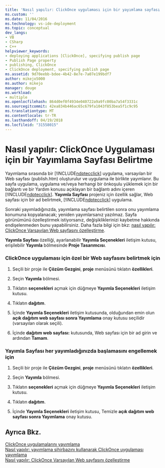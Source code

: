 ```yaml
---
title: 'Nasıl yapılır: ClickOnce uygulaması için bir yayımlama sayfası belirtme | Microsoft Docs'
ms.custom: ''
ms.date: 11/04/2016
ms.technology: vs-ide-deployment
ms.topic: conceptual
dev_langs:
- VB
- CSharp
- C++
helpviewer_keywords:
- deploying applications [ClickOnce], specifying publish page
- Publish Page property
- publishing, ClickOnce
- ClickOnce deployment, specifying publish page
ms.assetid: 9d70eebb-bdee-4b42-8e7e-7a07e199bdf7
author: mikejo5000
ms.author: mikejo
manager: douge
ms.workload:
- multiple
ms.openlocfilehash: 864d0ef0f4934e040722a9a9fc00ba7a54f3331c
ms.sourcegitcommit: 42ea834b446ac65c679fa1043f853bea5f1c9c95
ms.translationtype: MT
ms.contentlocale: tr-TR
ms.lasthandoff: 04/19/2018
ms.locfileid: "31558015"
---
```

# <a name="how-to-specify-a-publish-page-for-a-clickonce-application"></a>Nasıl yapılır: ClickOnce Uygulaması için bir Yayımlama Sayfası Belirtme
Yayımlama sırasında bir [!INCLUDE[ndptecclick](../deployment/includes/ndptecclick_md.md)] uygulama, varsayılan bir Web sayfası (publish.htm) oluşturulur ve uygulama ile birlikte yayımlanır. Bu sayfa uygulama, uygulama ve/veya herhangi bir önkoşulu yüklemek için bir bağlantı ve bir Yardım konusu açıklayan bir bağlantı adını içeren [!INCLUDE[ndptecclick](../deployment/includes/ndptecclick_md.md)]. **Yayımla Sayfası** projeniz için özellik sağlar, Web sayfası için bir ad belirtmek, [!INCLUDE[ndptecclick](../deployment/includes/ndptecclick_md.md)] uygulama.  
  
 Sonraki yayımladığınızda, yayımlama sayfası belirtilen sonra onu yayımlama konumuna kopyalanacak; yeniden yayımlarsanız yazılmaz. Sayfa görünümünü özelleştirmek istiyorsanız, değişikliklerinizi kaybetme hakkında endişelenmeden bunu yapabilirsiniz. Daha fazla bilgi için bkz: [nasıl yapılır: ClickOnce Varsayılan Web sayfasını özelleştirme](../deployment/how-to-customize-the-default-web-page-for-a-clickonce-application.md).  
  
 **Yayımla Sayfası** özelliği, ayarlanabilir **Yayımla Seçenekleri** iletişim kutusu, erişilebilir **Yayımla** bölmesinde **Proje Tasarımcısı**.  
  
### <a name="to-specify-a-custom-web-page-for-a-clickonce-application"></a>ClickOnce uygulaması için özel bir Web sayfasını belirtmek için  
  
1.  Seçili bir proje ile **Çözüm Gezgini**, **proje** menüsünü tıklatın **özellikleri**.  
  
2.  Seçin **Yayımla** bölmesi.  
  
3.  Tıklatın **seçenekleri** açmak için düğmeye **Yayımla Seçenekleri** iletişim kutusu.  
  
4.  Tıklatın **dağıtım**.  
  
5.  İçinde **Yayımla Seçenekleri** iletişim kutusunda, olduğundan emin olun **açık dağıtım web sayfası sonra Yayımlama** onay kutusu seçilidir (varsayılan olarak seçili).  
  
6.  İçinde **dağıtım web sayfası:** kutusunda, Web sayfası için bir ad girin ve ardından **Tamam**.  
  
### <a name="to-prevent-the-publish-page-from-launching-each-time-you-publish"></a>Yayımla Sayfası her yayımladığınızda başlamasını engellemek için  
  
1.  Seçili bir proje ile **Çözüm Gezgini**, **proje** menüsünü tıklatın **özellikleri**.  
  
2.  Seçin **Yayımla** bölmesi.  
  
3.  Tıklatın **seçenekleri** açmak için düğmeye **Yayımla Seçenekleri** iletişim kutusu.  
  
4.  Tıklatın **dağıtım**.  
  
5.  İçinde **Yayımla Seçenekleri** iletişim kutusu, Temizle **açık dağıtım web sayfası sonra Yayımlama** onay kutusu.  
  
## <a name="see-also"></a>Ayrıca Bkz.  
 [ClickOnce uygulamalarını yayımlama](../deployment/publishing-clickonce-applications.md)   
 [Nasıl yapılır: yayımlama sihirbazını kullanarak ClickOnce uygulaması yayımlama](../deployment/how-to-publish-a-clickonce-application-using-the-publish-wizard.md)   
 [Nasıl yapılır: ClickOnce Varsayılan Web sayfasını özelleştirme](../deployment/how-to-customize-the-default-web-page-for-a-clickonce-application.md)